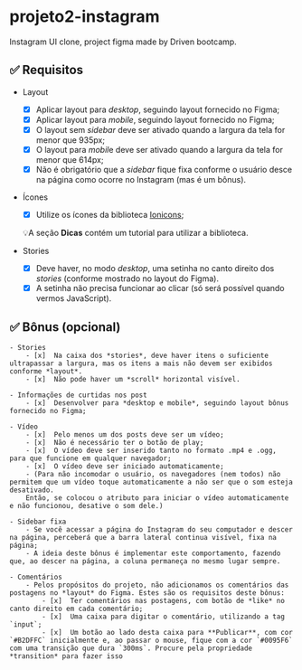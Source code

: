 # projeto2-instagram
Instagram UI clone, project figma made by Driven bootcamp.

## ✅ Requisitos
- Layout
    - [x]  Aplicar layout para *desktop*, seguindo layout fornecido no Figma;
    - [x]  Aplicar layout para *mobile*, seguindo layout fornecido no Figma;
    - [x]  O layout sem *sidebar* deve ser ativado quando a largura da tela for menor que 935px;
    - [x]  O layout para *mobil*e deve ser ativado quando a largura da tela for menor que 614px;
    - [x]  Não é obrigatório que a *sidebar* fique fixa conforme o usuário desce na página como ocorre no Instagram (mas é um bônus).
- Ícones
    - [x]  Utilize os ícones da biblioteca [Ionicons](https://ionicons.com/);
    
    💡A seção **Dicas** contém um tutorial para utilizar a biblioteca.
    
- Stories
    - [x]  Deve haver, no modo *desktop*, uma setinha no canto direito dos *stories* (conforme mostrado no layout do Figma).
    - [x]  A setinha não precisa funcionar ao clicar (só será possível quando vermos JavaScript).

## ✅ Bônus (opcional)
    - Stories
        - [x]  Na caixa dos *stories*, deve haver itens o suficiente  ultrapassar a largura, mas os itens a mais não devem ser exibidos conforme *layout*.
        - [x]  Não pode haver um *scroll* horizontal visível.

    - Informações de curtidas nos post
        - [x]  Desenvolver para *desktop e mobile*, seguindo layout bônus fornecido no Figma;
        
    - Vídeo
        - [x]  Pelo menos um dos posts deve ser um vídeo;
        - [x]  Não é necessário ter o botão de play;
        - [x]  O vídeo deve ser inserido tanto no formato .mp4 e .ogg, para que funcione em qualquer navegador;
        - [x]  O vídeo deve ser iniciado automaticamente;
        - (Para não incomodar o usuário, os navegadores (nem todos) não permitem que um vídeo toque automaticamente a não ser que o som esteja desativado.     
        Então, se colocou o atributo para iniciar o vídeo automaticamente e não funcionou, desative o som dele.)

    - Sidebar fixa
        - Se você acessar a página do Instagram do seu computador e descer na página, perceberá que a barra lateral continua visível, fixa na página;
        - A ideia deste bônus é implementar este comportamento, fazendo que, ao descer na página, a coluna permaneça no mesmo lugar sempre.
        
    - Comentários
        - Pelos propósitos do projeto, não adicionamos os comentários das postagens no *layout* do Figma. Estes são os requisitos deste bônus:
            - [x]  Ter comentários nas postagens, com botão de *like* no canto direito em cada comentário;
            - [x]  Uma caixa para digitar o comentário, utilizando a tag `input`;
            - [x]  Um botão ao lado desta caixa para **Publicar**, com cor `#B2DFFC` inicialmente e, ao passar o mouse, fique com a cor `#0095F6` com uma transição que dura `300ms`. Procure pela propriedade *transition* para fazer isso